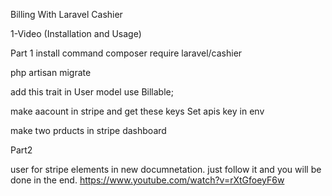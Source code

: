 Billing With Laravel Cashier

1-Video (Installation and Usage)

Part 1
install command
composer require laravel/cashier

php artisan migrate

add this trait in User model
use Billable;

make aacount in stripe and get these keys
Set apis key in env

make two prducts in stripe dashboard

Part2

user for stripe elements in new documnetation. just follow it and you will be done in the end.
https://www.youtube.com/watch?v=rXtGfoeyF6w
